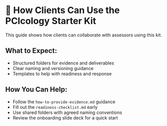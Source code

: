 # 👥 How Clients Can Use the PCIcology Starter Kit

This guide shows how clients can collaborate with assessors using this kit.

## What to Expect:
- Structured folders for evidence and deliverables
- Clear naming and versioning guidance
- Templates to help with readiness and response

## How You Can Help:
- Follow the `how-to-provide-evidence.md` guidance
- Fill out the `readiness-checklist.md` early
- Use shared folders with agreed naming conventions
- Review the onboarding slide deck for a quick start

